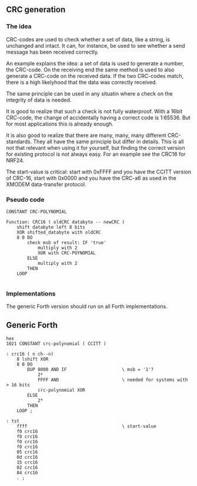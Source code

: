 ## CRC generation

### The idea

CRC-codes are used to check whether a set of data, like a string, is unchanged and intact. It can, for instance, be used to see whether a send message has been received correctly.

An example explains the idea: a set of data is used to generate a number, the CRC-code. On the receiving end the same method is used to also generate a CRC-code on the received data. If the two CRC-codes match, there is a high likelyhood that the data was correctly received.

The same principle can be used in any situatin where a check on the integrity of data is needed.

It is good to realize that such a check is not fully waterproof. With a 16bit CRC-code, the change of accidentally having a correct code is 1:65536. But for most applications this is already enough.

It is also good to realize that there are many, many, many different CRC-standards. They all have the same principle but differ in details. This is all not that relevant when using it for yourself, but finding the correct version for existing protocol is not always easy. For an example see the CRC16 for NRF24.

The start-value is critical: start with 0xFFFF and you have the CCITT version of CRC-16, start with 0x0000 and you have the CRC-a6 as used in the XMODEM data-transfer protocol.


### Pseudo code
```
CONSTANT CRC-POLYNOMIAL
   
Function: CRC16 ( oldCRC databyte -- newCRC )
	shift databyte left 8 bits
	XOR shifted_databyte with oldCRC
	8 0 DO
		check msb of result: IF 'true'
			multiply with 2
			XOR with CRC-POYNOMIAL
		ELSE
			multiply with 2
		THEN
	LOOP
  
```

### Implementations

The generic Forth version should run on all Forth implementations.

## Generic Forth

``` 
hex
1021 CONSTANT crc-polynomial ( CCITT )

: crc16 ( n ch--n)
	8 lshift XOR
	8 0 DO
		DUP 8000 AND IF 					\ msb = '1'?
			2*
			FFFF AND						\ needed for systems with > 16 bits
			crc-polynomial XOR
        ELSE
			2*
        THEN
    LOOP ;

: tst
	ffff									\ start-value
	f0 crc16
	f0 crc16
	f0 crc16
	f0 crc16
	05 crc16
	0d crc16
	15 crc16
	02 crc16
	84 crc16
	. ;

```

